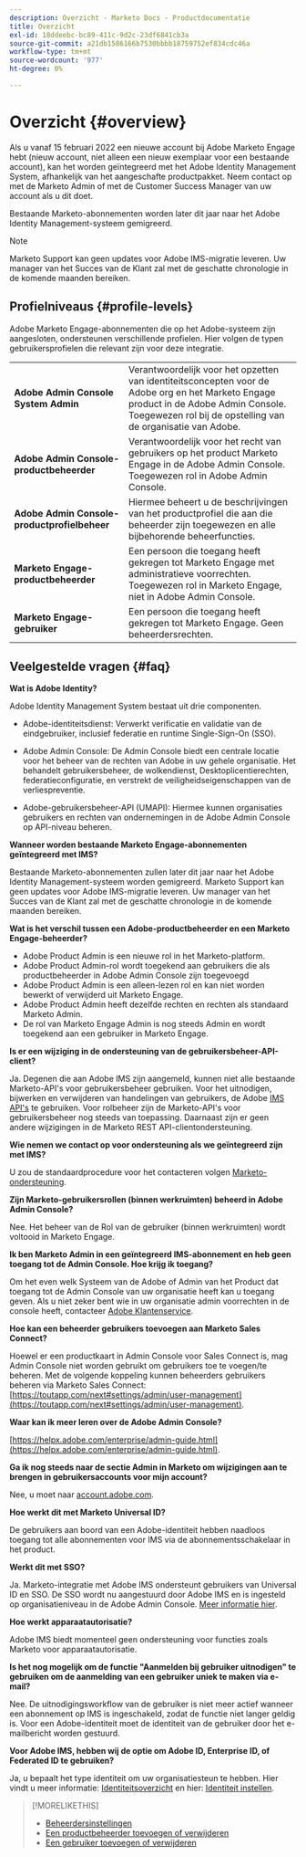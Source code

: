 ```yaml
---
description: Overzicht - Marketo Docs - Productdocumentatie
title: Overzicht
exl-id: 18ddeebc-bc89-411c-9d2c-23df6841cb3a
source-git-commit: a21db1586166b7530bbbb18759752ef834cdc46a
workflow-type: tm+mt
source-wordcount: '977'
ht-degree: 0%

---
```


# Overzicht {#overview}

Als u vanaf 15 februari 2022 een nieuwe account bij Adobe Marketo Engage hebt (nieuw account, niet alleen een nieuw exemplaar voor een bestaande account), kan het worden geïntegreerd met het Adobe Identity Management System, afhankelijk van het aangeschafte productpakket. Neem contact op met de Marketo Admin of met de Customer Success Manager van uw account als u dit doet.

Bestaande Marketo-abonnementen worden later dit jaar naar het Adobe Identity Management-systeem gemigreerd.

>[!NOTE]
>
>Marketo Support kan geen updates voor Adobe IMS-migratie leveren. Uw manager van het Succes van de Klant zal met de geschatte chronologie in de komende maanden bereiken.

## Profielniveaus {#profile-levels}

Adobe Marketo Engage-abonnementen die op het Adobe-systeem zijn aangesloten, ondersteunen verschillende profielen. Hier volgen de typen gebruikersprofielen die relevant zijn voor deze integratie.

<table>
 <tr>
  <td><strong>Adobe Admin Console System Admin</strong></td>
  <td>Verantwoordelijk voor het opzetten van identiteitsconcepten voor de Adobe org en het Marketo Engage product in de Adobe Admin Console. Toegewezen rol bij de opstelling van de organisatie van Adobe.</td>
 </tr>
 <tr>
  <td><strong>Adobe Admin Console-productbeheerder</strong></td>
  <td>Verantwoordelijk voor het recht van gebruikers op het product Marketo Engage in de Adobe Admin Console. Toegewezen rol in Adobe Admin Console.</td>
 </tr>
 <tr>
  <td><strong>Adobe Admin Console-productprofielbeheer</strong></td>
  <td>Hiermee beheert u de beschrijvingen van het productprofiel die aan die beheerder zijn toegewezen en alle bijbehorende beheerfuncties.</td>
 </tr>
 <tr>
  <td><strong>Marketo Engage-productbeheerder</strong></td>
  <td>Een persoon die toegang heeft gekregen tot Marketo Engage met administratieve voorrechten. Toegewezen rol in Marketo Engage, niet in Adobe Admin Console.</td>
 </tr>
 <tr>
  <td><strong>Marketo Engage-gebruiker</strong></td>
  <td>Een persoon die toegang heeft gekregen tot Marketo Engage. Geen beheerdersrechten.</td>
 </tr>
</table>

## Veelgestelde vragen {#faq}

**Wat is Adobe Identity?**

Adobe Identity Management System bestaat uit drie componenten.

* Adobe-identiteitsdienst: Verwerkt verificatie en validatie van de eindgebruiker, inclusief federatie en runtime Single-Sign-On (SSO).

* Adobe Admin Console: De Admin Console biedt een centrale locatie voor het beheer van de rechten van Adobe in uw gehele organisatie. Het behandelt gebruikersbeheer, de wolkendienst, Desktoplicentierechten, federatieconfiguratie, en verstrekt de veiligheidseigenschappen van de verliespreventie.

* Adobe-gebruikersbeheer-API (UMAPI): Hiermee kunnen organisaties gebruikers en rechten van ondernemingen in de Adobe Admin Console op API-niveau beheren.

**Wanneer worden bestaande Marketo Engage-abonnementen geïntegreerd met IMS?**

Bestaande Marketo-abonnementen zullen later dit jaar naar het Adobe Identity Management-systeem worden gemigreerd. Marketo Support kan geen updates voor Adobe IMS-migratie leveren. Uw manager van het Succes van de Klant zal met de geschatte chronologie in de komende maanden bereiken.

**Wat is het verschil tussen een Adobe-productbeheerder en een Marketo Engage-beheerder?**

* Adobe Product Admin is een nieuwe rol in het Marketo-platform.
* Adobe Product Admin-rol wordt toegekend aan gebruikers die als productbeheerder in Adobe Admin Console zijn toegevoegd
* Adobe Product Admin is een alleen-lezen rol en kan niet worden bewerkt of verwijderd uit Marketo Engage.
* Adobe Product Admin heeft dezelfde rechten en rechten als standaard Marketo Admin.
* De rol van Marketo Engage Admin is nog steeds Admin en wordt toegekend aan een gebruiker in Marketo Engage.

**Is er een wijziging in de ondersteuning van de gebruikersbeheer-API-client?**

Ja. Degenen die aan Adobe IMS zijn aangemeld, kunnen niet alle bestaande Marketo-API&#39;s voor gebruikersbeheer gebruiken. Voor het uitnodigen, bijwerken en verwijderen van handelingen van gebruikers, de Adobe [IMS API&#39;s](https://www.adobe.io/apis/experienceplatform/umapi-new.html) te gebruiken. Voor rolbeheer zijn de Marketo-API&#39;s voor gebruikersbeheer nog steeds van toepassing. Daarnaast zijn er geen andere wijzigingen in de Marketo REST API-clientondersteuning.

**Wie nemen we contact op voor ondersteuning als we geïntegreerd zijn met IMS?**

U zou de standaardprocedure voor het contacteren volgen [Marketo-ondersteuning](https://nation.marketo.com/t5/support/ct-p/Support).

**Zijn Marketo-gebruikersrollen (binnen werkruimten) beheerd in Adobe Admin Console?**

Nee. Het beheer van de Rol van de gebruiker (binnen werkruimten) wordt voltooid in Marketo Engage.

**Ik ben Marketo Admin in een geïntegreerd IMS-abonnement en heb geen toegang tot de Admin Console. Hoe krijg ik toegang?**

Om het even welk Systeem van de Adobe of Admin van het Product dat toegang tot de Admin Console van uw organisatie heeft kan u toegang geven. Als u niet zeker bent wie in uw organisatie admin voorrechten in de console heeft, contacteer [Adobe Klantenservice](https://helpx.adobe.com/contact.html).

**Hoe kan een beheerder gebruikers toevoegen aan Marketo Sales Connect?**

Hoewel er een productkaart in Admin Console voor Sales Connect is, mag Admin Console niet worden gebruikt om gebruikers toe te voegen/te beheren. Met de volgende koppeling kunnen beheerders gebruikers beheren via Marketo Sales Connect: [https://toutapp.com/next#settings/admin/user-management](https://toutapp.com/next#settings/admin/user-management).

**Waar kan ik meer leren over de Adobe Admin Console?**

[https://helpx.adobe.com/enterprise/admin-guide.html](https://helpx.adobe.com/enterprise/admin-guide.html).

**Ga ik nog steeds naar de sectie Admin in Marketo om wijzigingen aan te brengen in gebruikersaccounts voor mijn account?**

Nee, u moet naar [account.adobe.com](https://account.adobe.com).

**Hoe werkt dit met Marketo Universal ID?**

De gebruikers aan boord van een Adobe-identiteit hebben naadloos toegang tot alle abonnementen voor IMS via de abonnementsschakelaar in het product.

**Werkt dit met SSO?**

Ja. Marketo-integratie met Adobe IMS ondersteunt gebruikers van Universal ID en SSO. De SSO wordt nu aangestuurd door Adobe IMS en is ingesteld op organisatieniveau in de Adobe Admin Console. [Meer informatie hier](https://helpx.adobe.com/enterprise/using/set-up-identity.html).

**Hoe werkt apparaatautorisatie?**

Adobe IMS biedt momenteel geen ondersteuning voor functies zoals Marketo voor apparaatautorisatie.

**Is het nog mogelijk om de functie &quot;Aanmelden bij gebruiker uitnodigen&quot; te gebruiken om de aanmelding van een gebruiker uniek te maken via e-mail?**

Nee. De uitnodigingsworkflow van de gebruiker is niet meer actief wanneer een abonnement op IMS is ingeschakeld, zodat de functie niet langer geldig is. Voor een Adobe-identiteit moet de identiteit van de gebruiker door het e-mailbericht worden gestuurd.

**Voor Adobe IMS, hebben wij de optie om Adobe ID, Enterprise ID, of Federated ID te gebruiken?**

Ja, u bepaalt het type identiteit om uw organisatiesteun te hebben. Hier vindt u meer informatie: [Identiteitsoverzicht](https://helpx.adobe.com/enterprise/using/identity.html) en hier: [Identiteit instellen](https://helpx.adobe.com/enterprise/using/set-up-identity.html).

>[!MORELIKETHIS]
>
>* [Beheerdersinstellingen](/help/marketo/product-docs/administration/marketo-with-adobe-identity/admin-setup.md)
>* [Een productbeheerder toevoegen of verwijderen](/help/marketo/product-docs/administration/marketo-with-adobe-identity/add-or-remove-a-product-admin.md)
>* [Een gebruiker toevoegen of verwijderen](/help/marketo/product-docs/administration/marketo-with-adobe-identity/add-or-remove-a-user.md)

